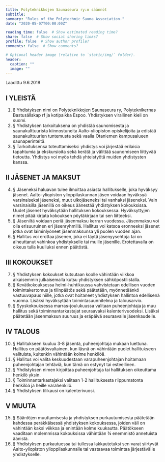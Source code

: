 ```yaml
---
title: Polyteknikkojen Saunaseura ry:n säännöt
subtitle:
summary: "Rules of the Polytechnic Sauna Association."
date: "2020-05-07T00:00:00Z"

reading_time: false  # Show estimated reading time?
share: false  # Show social sharing links?
profile: false  # Show author profile?
comments: false  # Show comments?

# Optional header image (relative to `static/img/` folder).
header:
  caption: ""
  image: ""
---
```


Laadittu 9.6.2018

## I YLEISTÄ
1) § Yhdistyksen nimi on Polyteknikkojen Saunaseura ry, Polyteknikernas Bastusällskap rf ja kotipaikka Espoo. Yhdistyksen virallinen kieli on suomi.
2) § Yhdistyksen tarkoituksena on yhdistää saunomisesta ja saunakulttuurista kiinnostuneita Aalto-yliopiston opiskelijoita ja edistää saunakulttuurien tuntemusta sekä vaalia Otaniemen kampusalueen saunaperinteitä.
3) § Tarkoituksensa toteuttamiseksi yhdistys voi järjestää erilaisia tapahtumia ja ekskursioita sekä kerätä ja välittää saunomiseen liittyvää tietoutta. Yhdistys voi myös tehdä yhteistyötä muiden yhdistysten kanssa.

## II JÄSENET JA MAKSUT
4) § Jäseneksi haluavan tulee ilmoittaa asiasta hallitukselle, joka hyväksyy jäsenet. Aalto-yliopiston ylioppilaskunnan jäsen voidaan hyväksyä varsinaiseksi jäseneksi, muut ulkojäseneksi tai vanhaksi jäseneksi. Vain varsinaisilla jäsenillä on oikeus äänestää yhdistyksen kokouksissa. Uudet jäsenet hyväksytään hallituksen kokouksessa. Hyväksyttyjen nimet pitää kirjata kokouksen pöytäkirjaan tai sen liitteeksi.
5) § Jäseniltä voidaan periä jäsenmaksu kerran vuodessa. Jäsenmaksu voi olla erisuuruinen eri jäsenryhmillä. Hallitus voi katsoa eronneeksi jäsenet jotka ovat laiminlyöneet jäsenmaksunsa yli puolen vuoden ajan.
6) § Hallitus voi erottaa jäsenen, joka ei täytä jäsenyysehtoja tai on aiheuttanut vahinkoa yhdistykselle tai muille jäsenille. Erotettavalla on oikeus tulla kuulluksi ennen päätöstä.

## III KOKOUKSET
7) § Yhdistyksen kokoukset kutsutaan koolle vähintään viikkoa aikaisemmin julkaisemalla kutsu yhdistyksen sähköpostilistalla.
8) § Kevätkokouksessa helmi-huhtikuussa vahvistetaan edellisen vuoden toimintakertomus ja tilinpäätös sekä päätetään, myönnetäänkö vastuuvapaus niille, jotka ovat hoitaneet yhdistyksen hallintoa edellisenä vuonna. Lisäksi hyväksytään toimintasuunnitelma ja talousarvio.
9) § Syyskokouksessa marras-joulukuussa valitaan puheenjohtaja ja muu hallitus sekä toiminnantarkastajat seuraavaksi kalenterivuodeksi. Lisäksi päätetään jäsenmaksun suuruus ja eräpäivä seuraavalle jäsenkaudelle.

## IV TALOUS
10) § Hallitukseen kuuluu 3-8 jäsentä, puheenjohtaja mukaan luettuna. Hallitus on päätösvaltainen, kun läsnä on vähintään puolet hallitukseen valituista, kuitenkin vähintään kolme henkilöä.
11) § Hallitus voi valita keskuudestaan varapuheenjohtajan hoitamaan puheenjohtajan tehtäviä, kun tämä on estynyt tai esteellinen.
12) § Yhdistyksen nimen kirjoittaa puheenjohtaja tai hallituksen oikeuttama henkilö yksin.
13) § Toiminnantarkastajaksi valitaan 1-2 hallituksesta riippumatonta henkilöä ja heille varahenkilö.
14) § Yhdistyksen tilikausi on kalenterivuosi.

## V MUUTA
15) § Sääntöjen muuttamisesta ja yhdistyksen purkautumisesta päätetään kahdessa peräkkäisessä yhdistyksen kokouksessa, joiden väli on vähintään kaksi viikkoa ja enintään kolme kuukautta. Päätökseen vaaditaan molemmissa kokouksissa vähintään ¾ enemmistö annetuista äänistä.
16) § Yhdistyksen purkautuessa tai tullessa lakkautetuksi sen varat siirtyvät Aalto-yliopiston ylioppilaskunnalle tai vastaavaa toimintaa järjestävälle yhdistykselle.
